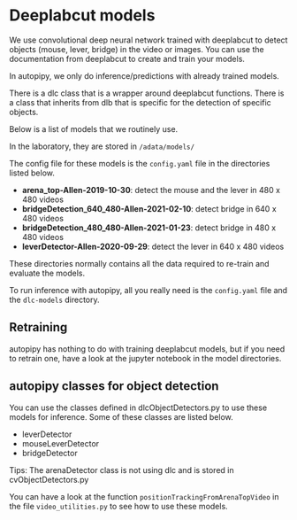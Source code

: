 # Deeplabcut models

We use convolutional deep neural network trained with deeplabcut to detect objects (mouse, lever, bridge) in the video or images. 
You can use the documentation from deeplabcut to create and train your models.

In autopipy, we only do inference/predictions with already trained models.

There is a dlc class that is a wrapper around deeplabcut functions. There is a class that inherits from dlb that is specific for the detection of specific objects.

Below is a list of models that we routinely use.

In the laboratory, they are stored in `/adata/models/`

The config file for these models is the `config.yaml` file in the directories listed below.

* **arena_top-Allen-2019-10-30**: detect the mouse and the lever in 480 x 480 videos
* **bridgeDetection_640_480-Allen-2021-02-10**: detect bridge in 640 x 480 videos
* **bridgeDetection_480_480-Allen-2021-01-23**: detect bridge in 480 x 480 videos
* **leverDetector-Allen-2020-09-29**: detect the lever in 640 x 480 videos

These directories normally contains all the data required to re-train and evaluate the models. 

To run inference with autopipy, all you really need is the `config.yaml` file and the `dlc-models` directory.


## Retraining

autopipy has nothing to do with training deeplabcut models, but if you need to retrain one, have a look at the jupyter notebook in the model directories.

## autopipy classes for object detection

You can use the classes defined in dlcObjectDetectors.py to use these models for inference. Some of these classes are listed below.

* leverDetector
* mouseLeverDetector
* bridgeDetector

Tips: The arenaDetector class is not using dlc and is stored in cvObjectDetectors.py

You can have a look at the function `positionTrackingFromArenaTopVideo` in the file `video_utilities.py` to see how to use these models.
